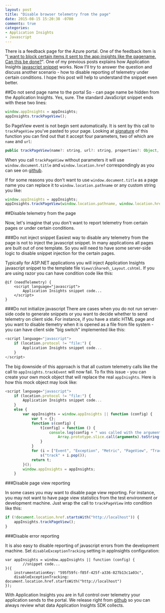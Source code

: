 ```yaml
---
layout: post
title: "Disable browser telemetry from the page"
date: 2015-08-15 15:20:38 -0700
comments: true
categories:
- Application Insights
- Javascript 
---
```

There is a feedback page for the Azure portal. One of the feedback item is "[I want to block certain items it sent to the app insights like the pagename. Can this be done?](http://feedback.azure.com/forums/223579-azure-preview-portal/suggestions/8480947-i-have-installed-the-browser-script-but-i-want-to)". One of my previous posts explains how Application Insights [javascript snippet](/blog/2015/03/18/javascript-snippet-explained/) works. Now I'll try to answer the question and discuss another scenario - how to disable reporting of telemetry under certain conditions. I hope this post will help to understand the snippet even better. 

##Do not send page name to the portal
So - can page name be hidden from the Application Insights. Yes, sure. The standard JavaScript snippet ends with these two lines:

``` javascript
window.appInsights = appInsights;
appInsights.trackPageView();
```

So PageView event is not begin sent automatically. It is sent by this call to ```trackPageView``` you've pasted to your page. Looking at [signature](https://github.com/Microsoft/ApplicationInsights-JS/blob/8cfd9337fb085fac4e1aa7f3c743a2918b1f2786/JavaScript/JavaScriptSDK/appInsights.ts#L159) of this function you can find out that it accept four parameters, two of which are ```name``` and ```url```:

``` javascript
public trackPageView(name?: string, url?: string, properties?: Object, measurements?: Object) 
```

When you call ```trackPageView``` without parameters it will use ```window.document.title``` and ```window.location.href``` correspondingly as you can see on [github](https://github.com/Microsoft/ApplicationInsights-JS/blob/8cfd9337fb085fac4e1aa7f3c743a2918b1f2786/JavaScript/JavaScriptSDK/appInsights.ts#L160-L168).

If for some reasons you don't want to use ```window.document.title``` as a page name you can replace it to ```window.location.pathname``` or any custom string you like:

``` javascript
window.appInsights = appInsights;
appInsights.trackPageView(window.location.pathname, window.location.href);
```

##Disable telemetry from the page

Now, let's imagine that you don't want to report telemetry from certain pages or under certain conditions. 

###Do not inject snippet
Easiest way to disable any telemetry from the page is not to inject the javascript snippet. In many applications all pages are built out of one template. So you will need to have some server-side logic to disable snippet injection for the certain pages. 

Typically for ASP.NET applications you will inject Application Insights javascript snippet to the template file ```Views\Shared\_Layout.cshtml```. If you are using razor you can have condition code like this:

```
@if (needTelemetry) {
	<script language="javascript">
		Application Insights snippet code...
	</script>
}
``` 

###Do not initialize javascript
There are cases when you do not run server-side code to generate snippets or you want to decide whether to send telemetry on client side. For instance, if you have a static HTML page and you want to disable tlemetry when it is opened as a file from file system - you can have client side "big switch" implemented like this:

``` javascript
<script language="javascript">
	if (location.protocol != "file:") {
		Application Insights snippet code...
	}
</script>
``` 

The big downside of this approach is that all custom telemetry calls like the call to ```appInsights.trackEvent``` will now fail. To fix this issue - you can create your own mock object that will replace the real ```appInisghts```. Here is how this mock object may look like: 

``` javascript 
<script language="javascript">
	if (location.protocol != "file:") {
		Application Insights snippet code...
	}
	else {
	    var appInsights = window.appInsights || function (config) {
	        var t = {};
	        function s(config) {
	            t[config] = function () {
	                console.log(config + " was called with the arguments: " +
	                    Array.prototype.slice.call(arguments).toString());
	            }
	        }
	        for (i = ["Event", "Exception", "Metric", "PageView", "Trace"]; i.length;)
	            s("track" + i.pop());
	        return t;
	    }();
	    window.appInsights = appInsights;
	}
``` 

###Disable page view reporting

In some cases you may want to disable page view reporting. For instance, you may not want to have page view statistics from the test environment or development machine. Just wrap the call to ```trackPageView``` into condition like this: 

``` javascript
if (!document.location.href.startsWith("http://localhost")) {
	appInsights.trackPageView();
}
```

###Disable error reporting

It is also easy to disable reporting of javascript errors from the development machine. Set ```disableExceptionTracking``` setting in appInsights configuration: 

```
var appInsights = window.appInsights || function (config) {
		//snippet code...
}({
	instrumentationKey: "595f59fc-f85f-425f-a336-827b13c1a03c",
	disableExceptionTracking: document.location.href.startsWith("http://localhost")
});
```


With Application Insights you are in full control over telemetry your application sends to the portal. We release right from [github](https://github.com/Microsoft/ApplicationInsights-js) so you can always review what data Application Insights SDK collects.